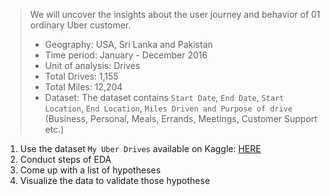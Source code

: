 
> We will uncover the insights about the user journey and behavior of 01 ordinary Uber customer.
> - Geography: USA, Sri Lanka and Pakistan
> - Time period: January - December 2016
> - Unit of analysis: Drives
> - Total Drives: 1,155
> - Total Miles: 12,204
> - Dataset: The dataset contains `Start Date`, `End Date`, `Start Location`, `End Location`, `Miles Driven and Purpose of drive` (Business, Personal, Meals, Errands, Meetings, Customer Support etc.)

1. Use the dataset `My Uber Drives` available on Kaggle: [HERE](https://www.kaggle.com/zusmani/uberdrives)
2. Conduct steps of EDA
3. Come up with a list of hypotheses
4. Visualize the data to validate those hypothese